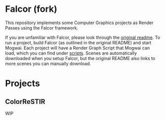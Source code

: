 # Falcor (fork)

This repository implements some Computer Graphics projects as Render Passes using the Falcor framework.

If you are unfamiliar with Falcor, please look through the [original readme](README-original.md). To run a project, build Falcor (as outlined in the original README) and start Mogwai. Each project will have a Render Graph Script that Mogwai can load, which you can find under [scripts](scripts/). Scenes are automatically downloaded when you setup Falcor, but the original README also links to more scenes you can manually download.

# Projects
## ColorReSTIR
WIP
